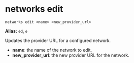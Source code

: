 # **networks edit**

`networks edit <name> <new_provider_url>`

**Alias:** `ed`, `e`

Updates the provider URL for a configured network.

- **name**: the name of the network to edit.
- **new_provider_url**: the new provider URL for the network.
